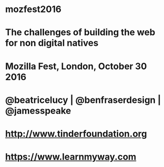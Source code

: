 # mozfest2016
# The challenges of building the web for non digital natives
# Mozilla Fest, London, October 30 2016
# @beatricelucy  |  @benfraserdesign  |  @jamesspeake 
# http://www.tinderfoundation.org
# https://www.learnmyway.com

